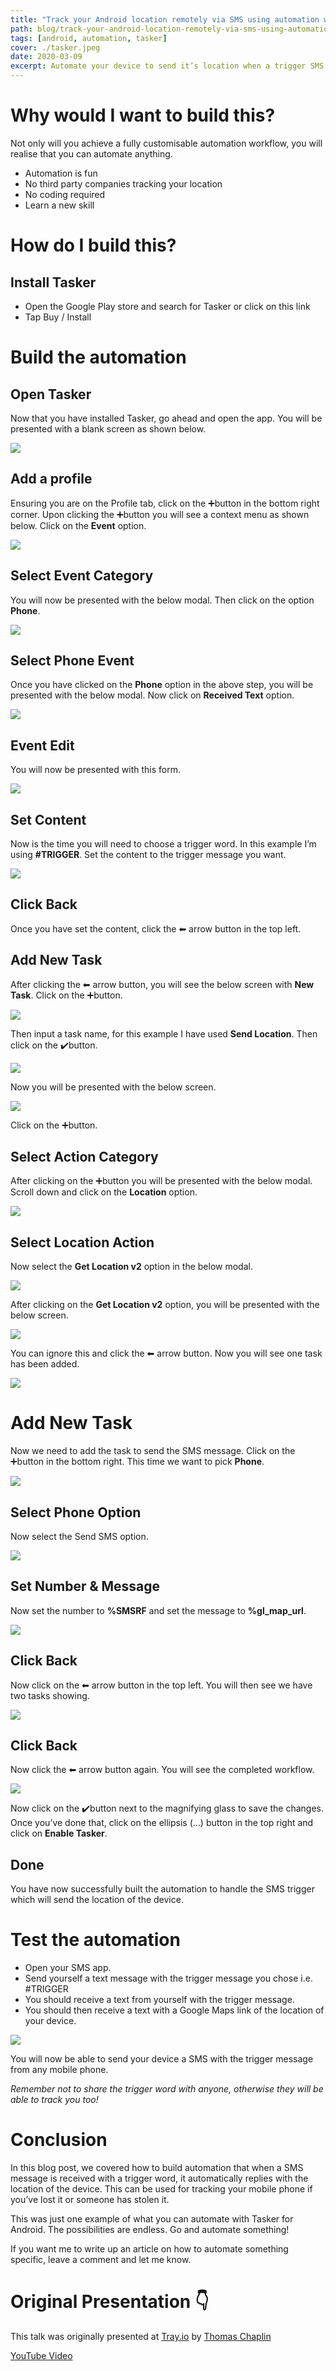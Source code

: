 ```yaml
---
title: "Track your Android location remotely via SMS using automation with Tasker"
path: blog/track-your-android-location-remotely-via-sms-using-automation-with-tasker
tags: [android, automation, tasker]
cover: ./tasker.jpeg
date: 2020-03-09
excerpt: Automate your device to send it’s location when a trigger SMS is received.
---
```


# Why would I want to build this?

Not only will you achieve a fully customisable automation workflow, you will realise that you can automate anything.

- Automation is fun
- No third party companies tracking your location
- No coding required
- Learn a new skill

# How do I build this?

## Install Tasker

- Open the Google Play store and search for Tasker or click on this link
- Tap Buy / Install

# Build the automation

## Open Tasker

Now that you have installed Tasker, go ahead and open the app. You will be presented with a blank screen as shown below.

![](1.jpeg)

## Add a profile

Ensuring you are on the Profile tab, click on the ➕button in the bottom right corner. Upon clicking the ➕button you will see a context menu as shown below. Click on the **Event** option.

![](2.jpeg)

## Select Event Category

You will now be presented with the below modal. Then click on the option **Phone**.

![](3.jpeg)

## Select Phone Event

Once you have clicked on the **Phone** option in the above step, you will be presented with the below modal. Now click on **Received Text** option.

![](4.jpeg)

## Event Edit

You will now be presented with this form.

![](5.jpeg)

## Set Content

Now is the time you will need to choose a trigger word. In this example I’m using **#TRIGGER**. Set the content to the trigger message you want.

![](6.jpeg)

## Click Back

Once you have set the content, click the ⬅ arrow button in the top left.

## Add New Task

After clicking the ⬅ arrow button, you will see the below screen with **New Task**. Click on the ➕button.

![](7.jpeg)

Then input a task name, for this example I have used **Send Location**. Then click on the ✔️button.

![](8.jpeg)

Now you will be presented with the below screen.

![](9.jpeg)

Click on the ➕button.

## Select Action Category

After clicking on the ➕button you will be presented with the below modal. Scroll down and click on the **Location** option.

![](10.jpeg)

## Select Location Action

Now select the **Get Location v2** option in the below modal.

![](11.jpeg)

After clicking on the **Get Location v2** option, you will be presented with the below screen.

![](12.jpeg)

You can ignore this and click the ⬅ arrow button. Now you will see one task has been added.

![](13.jpeg)

# Add New Task

Now we need to add the task to send the SMS message. Click on the ➕button in the bottom right. This time we want to pick **Phone**.

![](14.jpeg)

## Select Phone Option

Now select the Send SMS option.

![](15.jpeg)

## Set Number & Message

Now set the number to **%SMSRF** and set the message to **%gl_map_url**.

![](16.jpeg)

## Click Back

Now click on the ⬅ arrow button in the top left. You will then see we have two tasks showing.

![](17.jpeg)

## Click Back

Now click the ⬅ arrow button again. You will see the completed workflow.

![](18.jpeg)

Now click on the ✔️button next to the magnifying glass to save the changes. Once you’ve done that, click on the ellipsis (…) button in the top right and click on **Enable Tasker**.

## Done

You have now successfully built the automation to handle the SMS trigger which will send the location of the device.

# Test the automation

- Open your SMS app.
- Send yourself a text message with the trigger message you chose i.e. #TRIGGER
- You should receive a text from yourself with the trigger message.
- You should then receive a text with a Google Maps link of the location of your device.

![](19.gif)

You will now be able to send your device a SMS with the trigger message from any mobile phone.

_Remember not to share the trigger word with anyone, otherwise they will be able to track you too!_

# Conclusion

In this blog post, we covered how to build automation that when a SMS message is received with a trigger word, it automatically replies with the location of the device. This can be used for tracking your mobile phone if you’ve lost it or someone has stolen it.

This was just one example of what you can automate with Tasker for Android. The possibilities are endless. Go and automate something!

If you want me to write up an article on how to automate something specific, leave a comment and let me know.

# Original Presentation 👇

This talk was originally presented at [Tray.io](https://tray.io) by [Thomas Chaplin](https://www.thomaschaplin.me)

[YouTube Video](https://youtu.be/CB28ogVLW5o)
